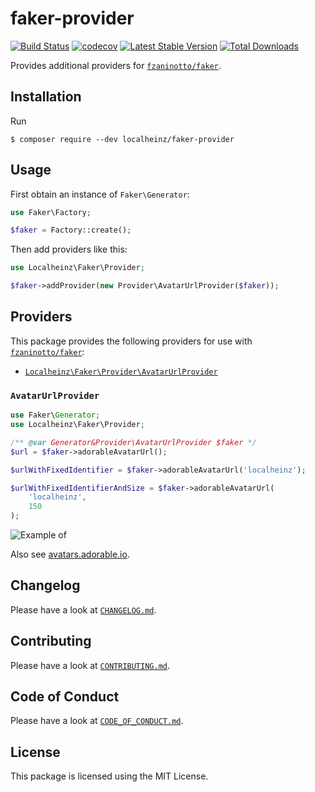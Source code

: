 # faker-provider

[![Build Status](https://travis-ci.com/localheinz/faker-provider.svg?branch=master)](https://travis-ci.com/localheinz/faker-provider)
[![codecov](https://codecov.io/gh/localheinz/faker-provider/branch/master/graph/badge.svg)](https://codecov.io/gh/localheinz/faker-provider)
[![Latest Stable Version](https://poser.pugx.org/localheinz/faker-provider/v/stable)](https://packagist.org/packages/localheinz/faker-provider)
[![Total Downloads](https://poser.pugx.org/localheinz/faker-provider/downloads)](https://packagist.org/packages/localheinz/faker-provider)

Provides additional providers for [`fzaninotto/faker`](https://github.com/fzaninotto/Faker).

## Installation

Run

```
$ composer require --dev localheinz/faker-provider
```

## Usage

First obtain an instance of `Faker\Generator`:

```php
use Faker\Factory;

$faker = Factory::create();
```

Then add providers like this:

```php
use Localheinz\Faker\Provider;

$faker->addProvider(new Provider\AvatarUrlProvider($faker));
```

## Providers

This package provides the following providers for use with [`fzaninotto/faker`](https://github.com/fzaninotto/Faker):

* [`Localheinz\Faker\Provider\AvatarUrlProvider`](https://github.com/localheinz/faker-provider#avatarurlprovider)

### `AvatarUrlProvider`

```php
use Faker\Generator;
use Localheinz\Faker\Provider;

/** @var Generator&Provider\AvatarUrlProvider $faker */
$url = $faker->adorableAvatarUrl();

$urlWithFixedIdentifier = $faker->adorableAvatarUrl('localheinz');

$urlWithFixedIdentifierAndSize = $faker->adorableAvatarUrl(
    'localheinz',
    150
);
```

![Example of ](https://api.adorable.io/avatars/150/localheinz.png)

Also see [avatars.adorable.io](http://avatars.adorable.io/).

## Changelog

Please have a look at [`CHANGELOG.md`](CHANGELOG.md).

## Contributing

Please have a look at [`CONTRIBUTING.md`](.github/CONTRIBUTING.md).

## Code of Conduct

Please have a look at [`CODE_OF_CONDUCT.md`](.github/CODE_OF_CONDUCT.md).

## License

This package is licensed using the MIT License.
